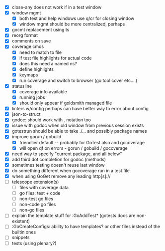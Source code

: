 - [x] close-any does not work if in a test window
- [x] window mgmt
  - [x] both test and help windows use q/cr for closing window
  - [x] window mgmt should be more centralized, perhaps
- [x] gocmt replacement using ts
- [x] reorg format
- [x] comments on save
- [x] coverage cmds
  - [x] need to match to file
  - [x] if test file highlights for actual code
  - [x] does this need a named ns?
  - [x] define highlights
  - [x] keymaps
  - [x] run coverage and switch to browser (go tool cover etc....)
- [x] statusline
  - [x] coverage info available
  - [x] running jobs
  - [x] should only appear if goldsmith managed file
- [x] linters w/config perhaps can have better way to error about config
- [x] json-to-struct
- [x] godoc: should work with . notation too
- [x] issue with godoc when old window from previous session exists
- [x] gotestrun should be able to take ./... and possibly package names
- [x] improve gorun / gobuild
  - [x] friendlier default -- probably for GoTest also and gocoverage
  - [x] will open qf on errors - gorun / gobuild / gocoverage
- [x] need way to specify "current package, and all below"
- [x] add third dot completion for godoc (methods)
- [x] sometimes testing doesn't reuse last window
- [x] do something different when gocoverage run in a test file
- [x] when using GoGet remove any leading http[s]://
- [ ] telescope extension(s)
  - [ ] files with coverage data
  - [ ] go files; test + code
  - [ ] non-test go files
  - [ ] non-code go files
  - [ ] non-go files
- [ ] explain the template stuff for :GoAddTest\* (gotests docs are non-existent)
- [ ] :GoCreateConfigs: ability to have templates? or other files instead of the builtin ones
- [ ] snippets
- [ ] tests (using plenary?)
